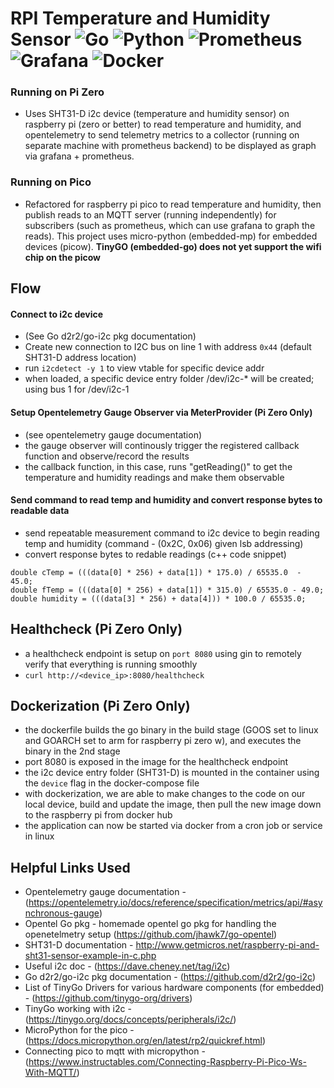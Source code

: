 # RPI Temperature and Humidity Sensor ![Go](https://img.shields.io/badge/go-%2300ADD8.svg?style=flat&logo=go&logoColor=white) ![Python](https://img.shields.io/badge/python-3670A0?style=flat&logo=python&logoColor=ffdd54) ![Prometheus](https://img.shields.io/badge/Prometheus-E6522C?style=flat&logo=Prometheus&logoColor=white) ![Grafana](https://img.shields.io/badge/grafana-%23F46800.svg?style=flat&logo=grafana&logoColor=white) ![Docker](https://img.shields.io/badge/docker-%230db7ed.svg?style=flat&logo=docker&logoColor=white)

### Running on Pi Zero

* Uses SHT31-D i2c device (temperature and humidity sensor) on raspberry pi (zero or better) to read temperature and humidity, and opentelemetry to send telemetry metrics to a collector (running on separate machine with prometheus backend) to be displayed as graph via grafana + prometheus.

### Running on Pico

* Refactored for raspberry pi pico to read temperature and humidity, then publish reads to an MQTT server (running independently) for subscribers (such as prometheus, which can use grafana to graph the reads). This project uses micro-python (embedded-mp) for embedded devices (picow).
**TinyGO (embedded-go) does not yet support the wifi chip on the picow**

## Flow
#### Connect to i2c device
* (See Go d2r2/go-i2c pkg documentation)
* Create new connection to I2C bus on line 1 with address `0x44` (default SHT31-D address location)
* run `i2cdetect -y 1` to view vtable for specific device addr
* when loaded, a specific device entry folder /dev/i2c-* will be created; using bus 1 for /dev/i2c-1

#### Setup Opentelemetry Gauge Observer via MeterProvider **(Pi Zero Only)**
* (see opentelemetry gauge documentation)
* the gauge observer will continously trigger the registered callback function and observe/record the results
* the callback function, in this case, runs "getReading()" to get the temperature and humidity readings and make them observable

#### Send command to read temp and humidity and convert response bytes to readable data
* send repeatable measurement command to i2c device to begin reading temp and humidity (command - (0x2C, 0x06) given lsb addressing)
* convert response bytes to redable readings (c++ code snippet)
```
double cTemp = (((data[0] * 256) + data[1]) * 175.0) / 65535.0  - 45.0;
double fTemp = (((data[0] * 256) + data[1]) * 315.0) / 65535.0 - 49.0;
double humidity = (((data[3] * 256) + data[4])) * 100.0 / 65535.0;
```

## Healthcheck **(Pi Zero Only)**
* a healthcheck endpoint is setup on `port 8080` using gin to remotely verify that everything is running smoothly
* `curl http://<device_ip>:8080/healthcheck`

## Dockerization **(Pi Zero Only)**
* the dockerfile builds the go binary in the build stage (GOOS set to linux and GOARCH set to arm for raspberry pi zero w), and executes the binary in the 2nd stage
* port 8080 is exposed in the image for the healthcheck endpoint
* the i2c device entry folder (SHT31-D) is mounted in the container using the `device` flag in the docker-compose file
* with dockerization, we are able to make changes to the code on our local device, build and update the image, then pull the new image down to the raspberry pi from docker hub
* the application can now be started via docker from a cron job or service in linux

## Helpful Links Used
* Opentelemetry gauge documentation - (https://opentelemetry.io/docs/reference/specification/metrics/api/#asynchronous-gauge)
* Opentel Go pkg - homemade opentel go pkg for handling the openetelmetry setup (https://github.com/jhawk7/go-opentel)
* SHT31-D documentation - http://www.getmicros.net/raspberry-pi-and-sht31-sensor-example-in-c.php
* Useful i2c doc - (https://dave.cheney.net/tag/i2c)
* Go d2r2/go-i2c pkg documentation - (https://github.com/d2r2/go-i2c)
* List of TinyGo Drivers for various hardware components (for embedded) - (https://github.com/tinygo-org/drivers)
* TinyGo working with i2c - (https://tinygo.org/docs/concepts/peripherals/i2c/)
* MicroPython for the pico - (https://docs.micropython.org/en/latest/rp2/quickref.html)
* Connecting pico to mqtt with micropython - (https://www.instructables.com/Connecting-Raspberry-Pi-Pico-Ws-With-MQTT/)
